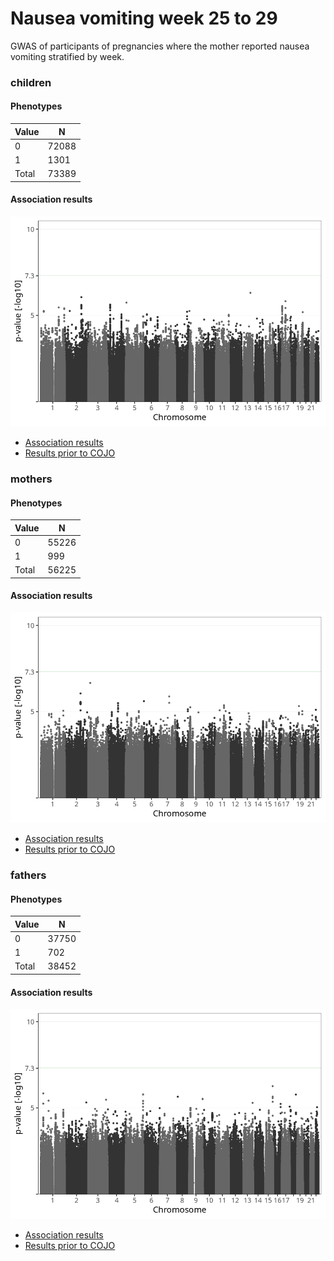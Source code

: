 # Nausea vomiting week 25 to 29
GWAS of participants of pregnancies where the mother reported nausea vomiting stratified by week.

### children

#### Phenotypes
| Value | N |
| ----- | - |
| 0 | 72088 |
| 1 | 1301 |
| Total | 73389 |

#### Association results
![](regenie/long_term_nausea_vomiting_25w_28w/figures/pop_children_pheno_long_term_nausea_vomiting_25w_28w_mh.png)
- [Association results](regenie/long_term_nausea_vomiting_25w_28w/pop_children_pheno_long_term_nausea_vomiting_25w_28w.md)
- [Results prior to COJO](regenie_no_cojo/long_term_nausea_vomiting_25w_28w/pop_children_pheno_long_term_nausea_vomiting_25w_28w.md)

### mothers

#### Phenotypes
| Value | N |
| ----- | - |
| 0 | 55226 |
| 1 | 999 |
| Total | 56225 |

#### Association results
![](regenie/long_term_nausea_vomiting_25w_28w/figures/pop_mothers_pheno_long_term_nausea_vomiting_25w_28w_mh.png)
- [Association results](regenie/long_term_nausea_vomiting_25w_28w/pop_mothers_pheno_long_term_nausea_vomiting_25w_28w.md)
- [Results prior to COJO](regenie_no_cojo/long_term_nausea_vomiting_25w_28w/pop_mothers_pheno_long_term_nausea_vomiting_25w_28w.md)

### fathers

#### Phenotypes
| Value | N |
| ----- | - |
| 0 | 37750 |
| 1 | 702 |
| Total | 38452 |

#### Association results
![](regenie/long_term_nausea_vomiting_25w_28w/figures/pop_fathers_pheno_long_term_nausea_vomiting_25w_28w_mh.png)
- [Association results](regenie/long_term_nausea_vomiting_25w_28w/pop_fathers_pheno_long_term_nausea_vomiting_25w_28w.md)
- [Results prior to COJO](regenie_no_cojo/long_term_nausea_vomiting_25w_28w/pop_fathers_pheno_long_term_nausea_vomiting_25w_28w.md)

